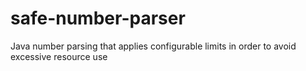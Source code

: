 # safe-number-parser
Java number parsing that applies configurable limits in order to avoid excessive resource use

